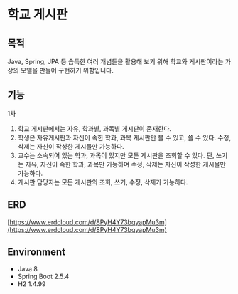 # 학교 게시판

## 목적
Java, Spring, JPA 등 습득한 여러 개념들을 활용해 보기 위해 학교와 게시판이라는 가상의 모델을 만들어 구현하기 위함입니다.

## 기능
1차
1. 학교 게시판에서는 자유, 학과별, 과목별 게시판이 존재한다.
2. 학생은 자유게시판과 자신이 속한 학과, 과목 게시판만 볼 수 있고, 쓸 수 있다. 수정, 삭제는 자신이 작성한 게시물만 가능하다.
3. 교수는 소속되어 있는 학과, 과목이 있지만 모든 게시판을 조회할 수 있다. 단, 쓰기는 자유, 자신이 속한 학과, 과목만 가능하며 수정, 삭제는 자신이 작성한 게시물만 가능하다.
4. 게시판 담당자는 모든 게시판의 조회, 쓰기, 수정, 삭제가 가능하다.

## ERD
[https://www.erdcloud.com/d/8PyH4Y73bqyapMu3m](https://www.erdcloud.com/d/8PyH4Y73bqyapMu3m)


## Environment
* Java 8
* Spring Boot 2.5.4
* H2 1.4.99